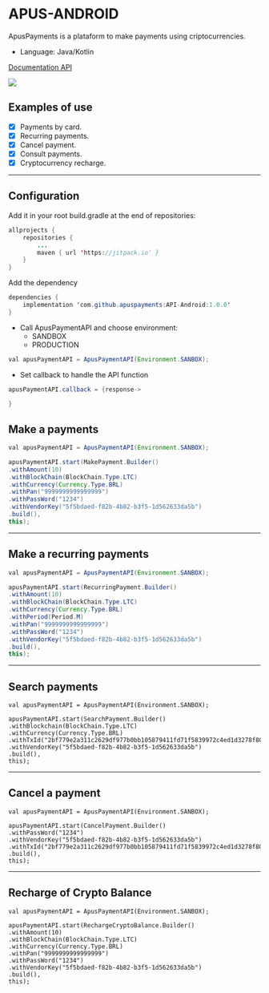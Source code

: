 # APUS-ANDROID 

ApusPayments is a plataform to make payments using criptocurrencies.

* Language: Java/Kotlin

[Documentation API](https://docs.apuspayments.com/)

[![](https://jitpack.io/v/apuspayments/API-Android.svg)](https://jitpack.io/#apuspayments/API-Android)

## Examples of use

* [x] Payments by card.
* [x] Recurring payments.
* [x] Cancel payment.
* [x] Consult payments.
* [x] Cryptocurrency recharge.

<hr>

## Configuration

Add it in your root build.gradle at the end of repositories:

```java
allprojects {
    repositories {
        ...
        maven { url 'https://jitpack.io' }
    }
}
```

Add the dependency

```java
dependencies {
    implementation 'com.github.apuspayments:API-Android:1.0.0'
}
```

* Call ApusPaymentAPI and choose environment:
     * SANDBOX
     * PRODUCTION

```java
val apusPaymentAPI = ApusPaymentAPI(Environment.SANBOX);
```

* Set callback to handle the API function

```java
apusPaymentAPI.callback = {response->
            
}
``` 

## Make a payments

```java
val apusPaymentAPI = ApusPaymentAPI(Environment.SANBOX);

apusPaymentAPI.start(MakePayment.Builder()
.withAmount(10)
.withBlockChain(BlockChain.Type.LTC)
.withCurrency(Currency.Type.BRL)
.withPan("9999999999999999")
.withPassWord("1234")
.withVendorKey("5f5bdaed-f82b-4b82-b3f5-1d562633da5b")
.build(),
this);
```
<hr>

## Make a recurring payments

```java
val apusPaymentAPI = ApusPaymentAPI(Environment.SANBOX);

apusPaymentAPI.start(RecurringPayment.Builder()
.withAmount(10)
.withBlockChain(BlockChain.Type.LTC)
.withCurrency(Currency.Type.BRL)
.withPeriod(Period.M)
.withPan("9999999999999999")
.withPassWord("1234")
.withVendorKey("5f5bdaed-f82b-4b82-b3f5-1d562633da5b")
.build(),
this);
```
<hr>

## Search payments

```android
val apusPaymentAPI = ApusPaymentAPI(Environment.SANBOX);

apusPaymentAPI.start(SearchPayment.Builder()
.withBlockchain(BlockChain.Type.LTC)
.withCurrency(Currency.Type.BRL)
.withTxId("2bf779e2a311c2629df977b0bb105879411fd71f5839972c4ed1d3278f80170f")
.withVendorKey("5f5bdaed-f82b-4b82-b3f5-1d562633da5b")
.build(),
this);
```
<hr>

## Cancel a payment

```android
val apusPaymentAPI = ApusPaymentAPI(Environment.SANBOX);

apusPaymentAPI.start(CancelPayment.Builder()
.withPassWord("1234")
.withVendorKey("5f5bdaed-f82b-4b82-b3f5-1d562633da5b")
.withTxId("2bf779e2a311c2629df977b0bb105879411fd71f5839972c4ed1d3278f80170f")
.build(),
this);
```
<hr>

## Recharge of Crypto Balance

```android
val apusPaymentAPI = ApusPaymentAPI(Environment.SANBOX);

apusPaymentAPI.start(RechargeCryptoBalance.Builder()
.withAmount(10)
.withBlockChain(BlockChain.Type.LTC)
.withCurrency(Currency.Type.BRL)
.withPan("9999999999999999")
.withPassWord("1234")
.withVendorKey("5f5bdaed-f82b-4b82-b3f5-1d562633da5b")
.build(),
this);
```
